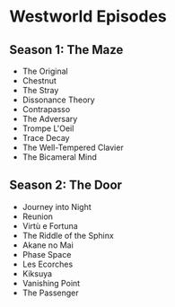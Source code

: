 # Westworld Episodes

## Season 1: The Maze
* The Original
* Chestnut
* The Stray
* Dissonance Theory
* Contrapasso
* The Adversary
* Trompe L'Oeil
* Trace Decay
* The Well-Tempered Clavier
* The Bicameral Mind

## Season 2: The Door
* Journey into Night
* Reunion
* Virtù e Fortuna
* The Riddle of the Sphinx
* Akane no Mai
* Phase Space
* Les Ecorches
* Kiksuya
* Vanishing Point
* The Passenger
